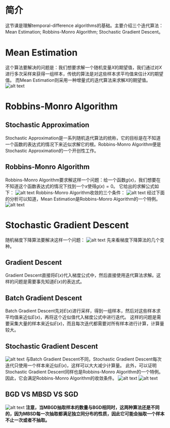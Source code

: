 # 简介
这节课是理解temporal-difference algorithms的基础。主要介绍三个迭代算法：Mean Estimation; Robbins-Monro Algorithm; Stochastic Gradient Descent。

# Mean Estimation
这个算法要解决的问题是：我们想要求解一个随机变量$X$的期望值，我们通过对$X$进行多次采样来获得一组样本，传统的算法是对这些样本求平均值来估计$X$的期望值。
而Mean Estimation则采用一种增量式的迭代算法来求解$X$的期望值。
![alt text](../images/Mean_Estimation.png)

# Robbins-Monro Algorithm

## Stochastic Approximation
Stochastic Approximation是一系列随机迭代算法的统称，它的目标是在不知道一个函数的表达式的情况下来近似求解它的根。Robbins-Monro Algorithm便是Stochastic Approximation的一个开创性工作。

## Robbins-Monro Algorithm
Robbins-Monro Algorithm要求解这样一个问题：给一个函数$g(x)$，我们想要在不知道这个函数表达式的情况下找到一个$x$使得$g(x)=0$。
它给出的求解公式如下：
![alt text](../images/Robbins-Monro.png)
Robbins-Monro Algorithm收敛的三个条件：
![alt text](../images/Robbins-Monro_Convergence.png)
经过下面的分析可以知道，Mean Estimation是Robbins-Monro Algorithm的一个特例。
![alt text](../images/Mean_Estimation_1.png)

# Stochastic Gradient Descent
随机梯度下降算法要解决这样一个问题：
![alt text](../images/Stochastic_Gradient_Descent.png)
先来看梯度下降算法的几个变种。
## Gradient Descent
Gradient Descent直接将$E(x)$代入梯度公式中，然后直接使用迭代算法求解。这样的问题是需要事先知道$E(x)$的表达式。
## Batch Gradient Descent
Batch Gradient Descent先对$E(x)$进行采样，得到一组样本，然后对这些样本求平均值来近似$E(x)$，再将这个近似值代入梯度公式中进行迭代。
这样的问题是需要采集大量的样本来近似$E(x)$，而且每次迭代都需要对所有样本进行计算，计算量较大。
## Stochastic Gradient Descent
![alt text](../images/Stochastic_Gradient_Descent_1.png)
与Batch Gradient Descent不同，Stochastic Gradient Descent每次迭代只使用一个样本来近似$E(x)$，这样可以大大减少计算量。
此外，可以证明Stochastic Gradient Descent同样也是Robbins-Monro Algorithm的一个特例。因此，它会满足Robbins-Monro Algorithm的收敛条件。
![alt text](../images/Stochastic_Gradient_Descent_2.png)
![alt text](../images/Stochastic_Gradient_Descent_3.png)

## BGD VS MBSD VS SGD
![alt text](../images/BGD_MBGD_SGD.png)
**注意，当MBGD抽取样本的数量与BGD相同时，这两种算法还是不同的，因为MBSD每一次抽取都满足独立同分布的性质，因此它可能会抽取一个样本不止一次或者不抽取。**